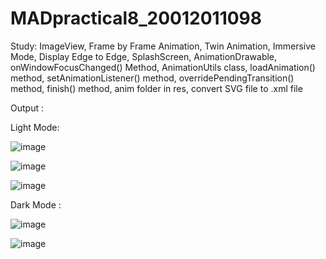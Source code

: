 # MADpractical8_20012011098

Study: ImageView, Frame by Frame Animation, Twin Animation, Immersive Mode, Display Edge to Edge, SplashScreen, AnimationDrawable, onWindowFocusChanged() 
Method, AnimationUtils class, loadAnimation() method, setAnimationListener() method, overridePendingTransition() method, finish() method, 
anim folder in res, convert SVG file to .xml file

Output :

Light Mode:

![image](https://user-images.githubusercontent.com/110656702/202907693-3faca77b-c81f-4464-9666-9e10209b7a33.png)

![image](https://user-images.githubusercontent.com/110656702/202907853-fde94448-8bfb-41fe-977e-94ab4fb5437b.png)

![image](https://user-images.githubusercontent.com/110656702/202907866-aa3b6800-b3e2-4e12-a21c-fdc70f5de48b.png)


Dark Mode :

![image](https://user-images.githubusercontent.com/110656702/202907818-85a164d1-095f-453f-a66a-7ac0f2d495de.png)

![image](https://user-images.githubusercontent.com/110656702/202907841-fa69b5df-1459-496d-b655-911b7bf63a28.png)
